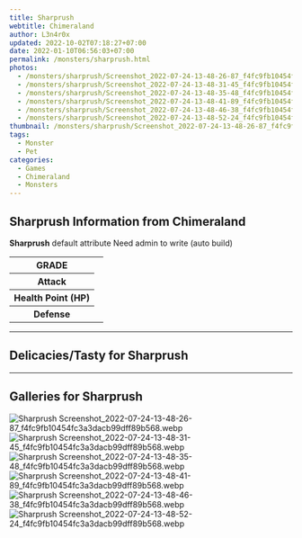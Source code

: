 ```yaml
---
title: Sharprush
webtitle: Chimeraland
author: L3n4r0x
updated: 2022-10-02T07:18:27+07:00
date: 2022-01-10T06:56:03+07:00
permalink: /monsters/sharprush.html
photos:
  - /monsters/sharprush/Screenshot_2022-07-24-13-48-26-87_f4fc9fb10454fc3a3dacb99dff89b568.webp
  - /monsters/sharprush/Screenshot_2022-07-24-13-48-31-45_f4fc9fb10454fc3a3dacb99dff89b568.webp
  - /monsters/sharprush/Screenshot_2022-07-24-13-48-35-48_f4fc9fb10454fc3a3dacb99dff89b568.webp
  - /monsters/sharprush/Screenshot_2022-07-24-13-48-41-89_f4fc9fb10454fc3a3dacb99dff89b568.webp
  - /monsters/sharprush/Screenshot_2022-07-24-13-48-46-38_f4fc9fb10454fc3a3dacb99dff89b568.webp
  - /monsters/sharprush/Screenshot_2022-07-24-13-48-52-24_f4fc9fb10454fc3a3dacb99dff89b568.webp
thumbnail: /monsters/sharprush/Screenshot_2022-07-24-13-48-26-87_f4fc9fb10454fc3a3dacb99dff89b568.webp
tags:
  - Monster
  - Pet
categories:
  - Games
  - Chimeraland
  - Monsters
---
```


<section id="bootstrap-wrapper"><link rel="stylesheet" href="https://cdn.statically.io/gh/dimaslanjaka/Web-Manajemen/40ac3225/css/bootstrap-4.5-wrapper.css"/><h1>Sharprush Information from Chimeraland</h1><p><b>Sharprush</b> default attribute Need admin to write (auto build)<table><tr><th>GRADE</th><td></td></tr><tr><th>Attack</th><td></td></tr><tr><th>Health Point (HP)</th><td></td></tr><tr><th>Defense</th><td></td></tr></table></p><hr/><h2>Delicacies/Tasty for Sharprush</h2><hr/><div id="gallery"><h2>Galleries for Sharprush</h2><div class="row"><div class="col-lg-6 col-12"><img src="/chimeraland/monsters/sharprush/Screenshot_2022-07-24-13-48-26-87_f4fc9fb10454fc3a3dacb99dff89b568.webp" alt="Sharprush Screenshot_2022-07-24-13-48-26-87_f4fc9fb10454fc3a3dacb99dff89b568.webp"/></div><div class="col-lg-6 col-12"><img src="/chimeraland/monsters/sharprush/Screenshot_2022-07-24-13-48-31-45_f4fc9fb10454fc3a3dacb99dff89b568.webp" alt="Sharprush Screenshot_2022-07-24-13-48-31-45_f4fc9fb10454fc3a3dacb99dff89b568.webp"/></div><div class="col-lg-6 col-12"><img src="/chimeraland/monsters/sharprush/Screenshot_2022-07-24-13-48-35-48_f4fc9fb10454fc3a3dacb99dff89b568.webp" alt="Sharprush Screenshot_2022-07-24-13-48-35-48_f4fc9fb10454fc3a3dacb99dff89b568.webp"/></div><div class="col-lg-6 col-12"><img src="/chimeraland/monsters/sharprush/Screenshot_2022-07-24-13-48-41-89_f4fc9fb10454fc3a3dacb99dff89b568.webp" alt="Sharprush Screenshot_2022-07-24-13-48-41-89_f4fc9fb10454fc3a3dacb99dff89b568.webp"/></div><div class="col-lg-6 col-12"><img src="/chimeraland/monsters/sharprush/Screenshot_2022-07-24-13-48-46-38_f4fc9fb10454fc3a3dacb99dff89b568.webp" alt="Sharprush Screenshot_2022-07-24-13-48-46-38_f4fc9fb10454fc3a3dacb99dff89b568.webp"/></div><div class="col-lg-6 col-12"><img src="/chimeraland/monsters/sharprush/Screenshot_2022-07-24-13-48-52-24_f4fc9fb10454fc3a3dacb99dff89b568.webp" alt="Sharprush Screenshot_2022-07-24-13-48-52-24_f4fc9fb10454fc3a3dacb99dff89b568.webp"/></div></div></div></section>